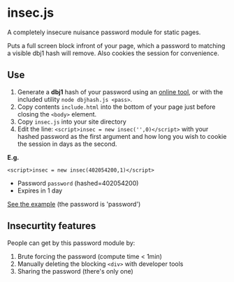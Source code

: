 insec.js
========

A completely insecure nuisance password module for static pages.

Puts a full screen block infront of your page, which a password to matching a visible dbj1 hash will remove. Also cookies the session for convenience.

Use
---
1. Generate a **dbj1** hash of your password using an [online tool](http://www.nitrxgen.net/hashgen/), or with the included utility `node dbjhash.js <pass>`.
2. Copy contents `include.html` into the bottom of your page just before closing the `<body>` element.
3. Copy `insec.js` into your site directory
3. Edit the line: `<script>insec = new insec('',0)</script>` with your hashed password as the first argument and how long you wish to cookie the session in days as the second.

**E.g.**

```
<script>insec = new insec(402054200,1)</script>
```

 - Password `password` (hashed=402054200)
 - Expires in 1 day

[See the example](http://fgassert.github.io/insec.js/example.html) (the password is 'password')

Insecurtity features
---

People can get by this password module by:

1. Brute forcing the password (compute time < 1min)
2. Manually deleting the blocking `<div>` with developer tools
3. Sharing the password (there's only one)

